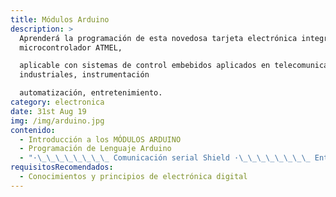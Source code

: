 ```yaml
---
title: Módulos Arduino
description: >
  Aprenderá la programación de esta novedosa tarjeta electrónica integrada con
  microcontrolador ATMEL,

  aplicable con sistemas de control embebidos aplicados en telecomunicación,
  industriales, instrumentación

  automatización, entretenimiento.
category: electronica
date: 31st Aug 19
img: /img/arduino.jpg
contenido:
  - Introducción a los MÓDULOS ARDUINO
  - Programación de Lenguaje Arduino
  - "·\_\_\_\_\_\_\_\_ Comunicación serial Shield ·\_\_\_\_\_\_\_\_ Entradas / Salidas  Digitales ·\_\_\_\_\_\_\_\_ Entradas / Salidas  Analógicas ·\_\_\_\_\_\_\_\_ Aplicación de Sensores con Arduino Temperatura   - Ultrasónicos Infrarrojos   - Color Humedad - Movimiento Presión - Caudal ·\_\_\_\_\_\_\_\_ Control de  Servomecanismos ·\_\_\_\_\_\_\_\_ Comunicación con módulos Bluethoot ·\_\_\_\_\_\_\_\_ PROYECTOS CON ARDUINO"
requisitosRecomendados:
  - Conocimientos y principios de electrónica digital
---
```


